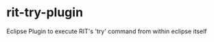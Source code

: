 rit-try-plugin
==============

Eclipse Plugin to execute RIT's 'try' command from within eclipse itself